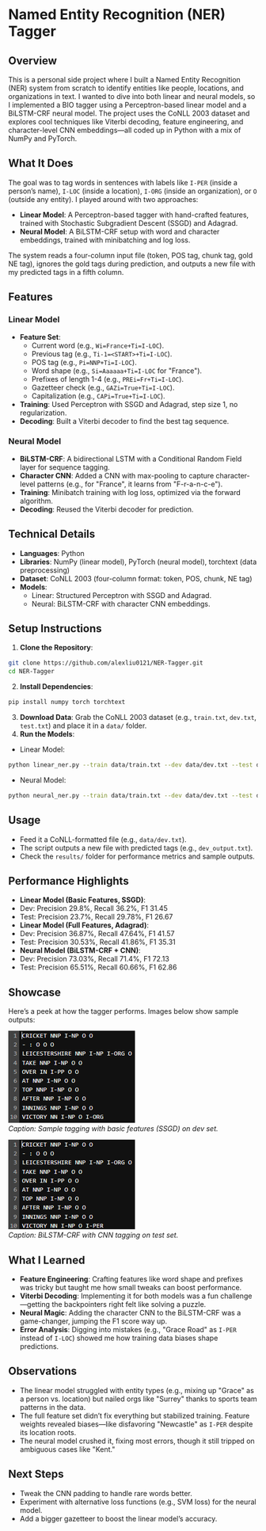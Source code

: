 # Named Entity Recognition (NER) Tagger

## Overview

This is a personal side project where I built a Named Entity Recognition (NER) system from scratch to identify entities like people, locations, and organizations in text. I wanted to dive into both linear and neural models, so I implemented a BIO tagger using a Perceptron-based linear model and a BiLSTM-CRF neural model. The project uses the CoNLL 2003 dataset and explores cool techniques like Viterbi decoding, feature engineering, and character-level CNN embeddings—all coded up in Python with a mix of NumPy and PyTorch.

## What It Does

The goal was to tag words in sentences with labels like `I-PER` (inside a person’s name), `I-LOC` (inside a location), `I-ORG` (inside an organization), or `O` (outside any entity). I played around with two approaches:
- **Linear Model**: A Perceptron-based tagger with hand-crafted features, trained with Stochastic Subgradient Descent (SSGD) and Adagrad.
- **Neural Model**: A BiLSTM-CRF setup with word and character embeddings, trained with minibatching and log loss.

The system reads a four-column input file (token, POS tag, chunk tag, gold NE tag), ignores the gold tags during prediction, and outputs a new file with my predicted tags in a fifth column.

## Features

### Linear Model
- **Feature Set**:
  - Current word (e.g., `Wi=France+Ti=I-LOC`).
  - Previous tag (e.g., `Ti-1=<START>+Ti=I-LOC`).
  - POS tag (e.g., `Pi=NNP+Ti=I-LOC`).
  - Word shape (e.g., `Si=Aaaaaa+Ti=I-LOC` for "France").
  - Prefixes of length 1-4 (e.g., `PREi=Fr+Ti=I-LOC`).
  - Gazetteer check (e.g., `GAZi=True+Ti=I-LOC`).
  - Capitalization (e.g., `CAPi=True+Ti=I-LOC`).
- **Training**: Used Perceptron with SSGD and Adagrad, step size 1, no regularization.
- **Decoding**: Built a Viterbi decoder to find the best tag sequence.

### Neural Model
- **BiLSTM-CRF**: A bidirectional LSTM with a Conditional Random Field layer for sequence tagging.
- **Character CNN**: Added a CNN with max-pooling to capture character-level patterns (e.g., for "France", it learns from "F-r-a-n-c-e").
- **Training**: Minibatch training with log loss, optimized via the forward algorithm.
- **Decoding**: Reused the Viterbi decoder for prediction.

## Technical Details
- **Languages**: Python
- **Libraries**: NumPy (linear model), PyTorch (neural model), torchtext (data preprocessing)
- **Dataset**: CoNLL 2003 (four-column format: token, POS, chunk, NE tag)
- **Models**:
  - Linear: Structured Perceptron with SSGD and Adagrad.
  - Neural: BiLSTM-CRF with character CNN embeddings.

## Setup Instructions
1. **Clone the Repository**:
```bash
git clone https://github.com/alexliu0121/NER-Tagger.git
cd NER-Tagger
```

2. **Install Dependencies**:
```bash
pip install numpy torch torchtext
```

3. **Download Data**: Grab the CoNLL 2003 dataset (e.g., `train.txt`, `dev.txt`, `test.txt`) and place it in a `data/` folder.
4. **Run the Models**:
- Linear Model:
```bash
python linear_ner.py --train data/train.txt --dev data/dev.txt --test data/test.txt
```
- Neural Model:
```bash
python neural_ner.py --train data/train.txt --dev data/dev.txt --test data/test.txt
```


## Usage
- Feed it a CoNLL-formatted file (e.g., `data/dev.txt`).
- The script outputs a new file with predicted tags (e.g., `dev_output.txt`).
- Check the `results/` folder for performance metrics and sample outputs.

## Performance Highlights
- **Linear Model (Basic Features, SSGD)**:
- Dev: Precision 29.8%, Recall 36.2%, F1 31.45
- Test: Precision 23.7%, Recall 29.78%, F1 26.67
- **Linear Model (Full Features, Adagrad)**:
- Dev: Precision 36.87%, Recall 47.64%, F1 41.57
- Test: Precision 30.53%, Recall 41.86%, F1 35.31
- **Neural Model (BiLSTM-CRF + CNN)**:
- Dev: Precision 73.03%, Recall 71.4%, F1 72.13
- Test: Precision 65.51%, Recall 60.66%, F1 62.86

## Showcase
Here’s a peek at how the tagger performs. Images below show sample outputs:

![Linear Model Output](screenshots/linear_output.png)  
*Caption: Sample tagging with basic features (SSGD) on dev set.*

![Neural Model Output](screenshots/neural_output.png)  
*Caption: BiLSTM-CRF with CNN tagging on test set.*



## What I Learned
- **Feature Engineering**: Crafting features like word shape and prefixes was tricky but taught me how small tweaks can boost performance.
- **Viterbi Decoding**: Implementing it for both models was a fun challenge—getting the backpointers right felt like solving a puzzle.
- **Neural Magic**: Adding the character CNN to the BiLSTM-CRF was a game-changer, jumping the F1 score way up.
- **Error Analysis**: Digging into mistakes (e.g., "Grace Road" as `I-PER` instead of `I-LOC`) showed me how training data biases shape predictions.

## Observations
- The linear model struggled with entity types (e.g., mixing up "Grace" as a person vs. location) but nailed orgs like "Surrey" thanks to sports team patterns in the data.
- The full feature set didn’t fix everything but stabilized training. Feature weights revealed biases—like disfavoring "Newcastle" as `I-PER` despite its location roots.
- The neural model crushed it, fixing most errors, though it still tripped on ambiguous cases like "Kent."

## Next Steps
- Tweak the CNN padding to handle rare words better.
- Experiment with alternative loss functions (e.g., SVM loss) for the neural model.
- Add a bigger gazetteer to boost the linear model’s accuracy.
